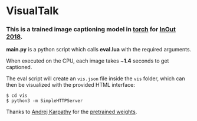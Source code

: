 # VisualTalk

### This is a trained image captioning model in [torch](http://torch.ch/) for [InOut 2018](https://hackinout.co/).

**main.py** is a python script which calls **eval.lua** with the required arguments.

When executed on the CPU, each image takes ~**1.4** seconds to get captioned.

The eval script will create an `vis.json` file inside the `vis` folder, which can then be visualized with the provided HTML interface:

```
$ cd vis
$ python3 -m SimpleHTTPServer
```

Thanks to [Andrej Karpathy](https://github.com/karpathy) for the [pretrained weights](http://cs.stanford.edu/people/karpathy/neuraltalk2/checkpoint_v1.zip).

